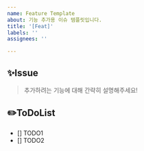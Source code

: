 ```yaml
---
name: Feature Template
about: 기능 추가용 이슈 템플릿입니다.
title: '[Feat]'
labels: ''
assignees: ''

---
```


## ✨Issue

> 추가하려는 기능에 대해 간략히 설명해주세요!

## ✏️ToDoList

- [] TODO1
- [] TODO2
